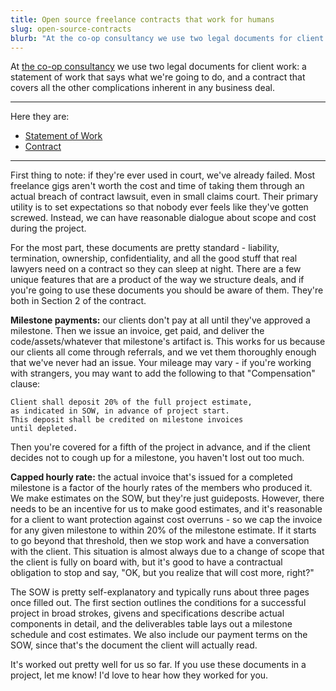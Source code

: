 ```yaml
---
title: Open source freelance contracts that work for humans
slug: open-source-contracts
blurb: "At the co-op consultancy we use two legal documents for client work: a statement of work that says what we're going to do, and a contract that covers all the other complications inherent in any business deal..."
---
```



At [the co-op consultancy](http://coopconsultancy.io) we use two legal documents for client work: a statement of work that says what we're going to do, and a contract that covers all the other complications inherent in any business deal.

--------------------------------------------------------------------------------

Here they are:

* [Statement of Work](https://drive.google.com/open?id=1IKlLvKohN9WOafIomQzOTAkXrrByv_4x83oaDNdQOyo)
* [Contract](https://drive.google.com/open?id=1MCADH6q_dZwLSZFtXu9Rh_OARV5BFYRsRqGcEUSYwqY)

--------------------------------------------------------------------------------

First thing to note: if they're ever used in court, we've already failed. Most freelance gigs aren't worth the cost and time of taking them through an actual breach of contract lawsuit, even in small claims court. Their primary utility is to set expectations so that nobody ever feels like they've gotten screwed. Instead, we can have reasonable dialogue about scope and cost during the project.

For the most part, these documents are pretty standard - liability, termination, ownership, confidentiality, and all the good stuff that real lawyers need on a contract so they can sleep at night. There are a few unique features that are a product of the way we structure deals, and if you're going to use these documents you should be aware of them. They're both in Section 2 of the contract.

**Milestone payments:** our clients don't pay at all until they've approved a milestone. Then we issue an invoice, get paid, and deliver the code/assets/whatever that milestone's artifact is. This works for us because our clients all come through referrals, and we vet them thoroughly enough that we've never had an issue. Your mileage may vary - if you're working with strangers, you may want to add the following to that "Compensation" clause:

    Client shall deposit 20% of the full project estimate,
    as indicated in SOW, in advance of project start.
    This deposit shall be credited on milestone invoices
    until depleted.

Then you're covered for a fifth of the project in advance, and if the client decides not to cough up for a milestone, you haven't lost out too much.

**Capped hourly rate:** the actual invoice that's issued for a completed milestone is a factor of the hourly rates of the members who produced it. We make estimates on the SOW, but they're just guideposts. However, there needs to be an incentive for us to make good estimates, and it's reasonable for a client to want protection against cost overruns - so we cap the invoice for any given milestone to within 20% of the milestone estimate. If it starts to go beyond that threshold, then we stop work and have a conversation with the client. This situation is almost always due to a change of scope that the client is fully on board with, but it's good to have a contractual obligation to stop and say, "OK, but you realize that will cost more, right?"

The SOW is pretty self-explanatory and typically runs about three pages once filled out. The first section outlines the conditions for a successful project in broad strokes, givens and specifications describe actual components in detail, and the deliverables table lays out a milestone schedule and cost estimates. We also include our payment terms on the SOW, since that's the document the client will actually read.

It's worked out pretty well for us so far. If you use these documents in a project, let me know! I'd love to hear how they worked for you.